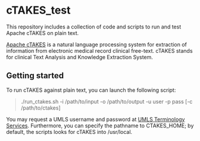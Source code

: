 # cTAKES_test
This repository includes a collection of code and scripts to run and test Apache cTAKES on plain text.

[Apache cTAKES](http://ctakes.apache.org/) is a natural language processing system for extraction of information from electronic medical record clinical free-text. cTAKES stands for clinical Text Analysis and Knowledge Extraction System.

## Getting started

To run cTAKES against plain text, you can launch the following script:

> ./run_ctakes.sh -i /path/to/input -o /path/to/output -u user -p pass [-c /path/to/ctakes]

You may request a UMLS username and password at [UMLS Terminology Services](https://uts.nlm.nih.gov/license.html). Furthermore, you can specify the pathname to CTAKES_HOME; by default, the scripts looks for cTAKES into /usr/local.
